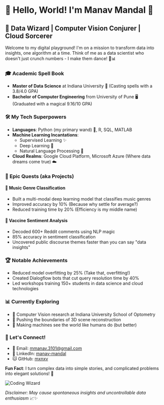 # 👋 Hello, World! I'm Manav Mandal 🚀

## 🧠 Data Wizard | Computer Vision Conjurer | Cloud Sorcerer

Welcome to my digital playground! I'm on a mission to transform data into insights, one algorithm at a time. Think of me as a data scientist who doesn't just crunch numbers - I make them dance! 💃📊

### 🎓 Academic Spell Book
- **Master of Data Science** at Indiana University 📜 (Casting spells with a 3.8/4.0 GPA)
- **Bachelor of Computer Engineering** from University of Pune 🖥️ (Graduated with a magical 9.16/10 GPA)

### 🛠️ My Tech Superpowers
- **Languages**: Python (my primary wand) 🐍, R, SQL, MATLAB
- **Machine Learning Incantations**: 
  - Supervised Learning ✨
  - Deep Learning 🧠
  - Natural Language Processing 💬
- **Cloud Realms**: Google Cloud Platform, Microsoft Azure (Where data dreams come true) ☁️

### 🚀 Epic Quests (aka Projects)

#### 🎵 Music Genre Classification 
- Built a multi-modal deep learning model that classifies music genres
- Improved accuracy by 10% (Because why settle for average?) 
- Reduced training time by 20% (Efficiency is my middle name)

#### 💉 Vaccine Sentiment Analysis
- Decoded 600+ Reddit comments using NLP magic
- 85% accuracy in sentiment classification 
- Uncovered public discourse themes faster than you can say "data insights"

### 🏆 Notable Achievements
- Reduced model overfitting by 25% (Take that, overfitting!)
- Created Dialogflow bots that cut query resolution time by 40% 
- Led workshops training 150+ students in data science and cloud technologies

### 📊 Currently Exploring
- 🔬 Computer Vision research at Indiana University School of Optometry
- 🧩 Pushing the boundaries of 3D scene reconstruction
- 🤖 Making machines see the world like humans do (but better)

### 🤝 Let's Connect!
- 📧 Email: mmanav.3101@gmail.com
- 💼 LinkedIn: [manav-mandal](https://linkedin.com/in/manav-mandal)
- 🐱 GitHub: [mxnxv](https://github.com/mxnxv)

**Fun Fact**: I turn complex data into simple stories, and complicated problems into elegant solutions! 🌟

![Coding Wizard](https://media.giphy.com/media/ahr5GwmIWHFIc/giphy.gif)

*Disclaimer: May cause spontaneous insights and uncontrollable data enthusiasm* 📈✨

